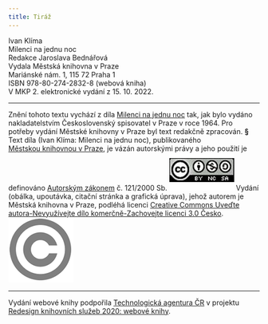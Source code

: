 ```yaml
---
title: Tiráž
---
```


Ivan Klíma    
Milenci na jednu noc  
Redakce Jaroslava Bednářová  
Vydala Městská knihovna v Praze  
Mariánské nám. 1, 115 72 Praha 1  
ISBN 978-80-274-2832-8 (webová kniha)  
V MKP 2. elektronické vydání z 15. 10. 2022.

***

Znění tohoto textu vychází z díla [Milenci na jednu noc](https://search.mlp.cz/cz/titul/milenci-na-jednu-noc/128670/#book-content) tak, jak bylo vydáno nakladatelstvím Československý spisovatel v Praze v roce 1964. Pro potřeby vydání Městské knihovny v Praze byl text redakčně zpracován.
**§**
Text díla (Ivan Klíma: Milenci na jednu noc), publikovaného [Městskou knihovnou v Praze](https://www.mlp.cz/cz/), je vázán autorskými právy a jeho použití je definováno [Autorským zákonem](https://www.mkcr.cz/predpisy-zakonu-709.html) č. 121/2000 Sb.
[![image001.jpg](./resources/image001_fmt.png)](https://creativecommons.org/licenses/by-nc-sa/3.0/cz/)
Vydání (obálka, upoutávka, citační stránka a grafická úprava), jehož autorem je Městská knihovna v Praze, podléhá licenci [Creative Commons Uveďte autora-Nevyužívejte dílo komerčně-Zachovejte licenci 3.0 Česko](https://creativecommons.org/licenses/by-nc-sa/3.0/cz/).
![image002.jpg](./resources/image002_fmt.png)

***

Vydání webové knihy podpořila [Technologická agentura ČR](https://www.tacr.cz/) v projektu [Redesign knihovních služeb 2020: webové knihy](https://starfos.tacr.cz/cs/project/TL04000391).